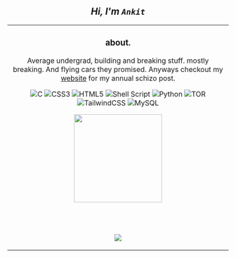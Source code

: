 <div align="center">

  
## **_Hi, I'm `Ankit`_**
<table>
<tr>
<td>
<div align="center">

### about.


Average undergrad, building and breaking stuff. mostly breaking. And flying cars they promised.
Anyways checkout my [website](https://m3rcurylake.pages.dev/) for my annual schizo post.



![C](https://img.shields.io/badge/c-%2300599C.svg?style=flat&logo=c&logoColor=white) ![CSS3](https://img.shields.io/badge/css3-%231572B6.svg?style=flat&logo=css3&logoColor=white) ![HTML5](https://img.shields.io/badge/html5-%23E34F26.svg?style=flat&logo=html5&logoColor=white) ![Shell Script](https://img.shields.io/badge/shell_script-%23121011.svg?style=flat&logo=gnu-bash&logoColor=white) ![Python](https://img.shields.io/badge/python-3670A0?style=flat&logo=python&logoColor=ffdd54) ![TOR](https://img.shields.io/badge/tor-%237E4798.svg?style=flat&logo=tor-project&logoColor=white) ![TailwindCSS](https://img.shields.io/badge/tailwindcss-%2338B2AC.svg?style=flat&logo=tailwind-css&logoColor=white)  ![MySQL](https://img.shields.io/badge/mysql-4479A1.svg?style=flat&logo=mysql&logoColor=white) 


<a href="https://github.com/anuraghazra/github-readme-stats">
  <img height=200 align="center" src="https://github-readme-stats.vercel.app/api?username=m3rcurylake&show_icons=true&theme=material-palenight" />

<br></br>


![](https://komarev.com/ghpvc/?username=m3rcurylake)


</div>
</table>
</tr>
</td> 

</div>



<!---
M3rcuryLake/M3rcuryLake is a ✨ special ✨ repository because its `README.md` (this file) appears on your GitHub profile.
You can click the Preview link to take a look at your changes.
--->

